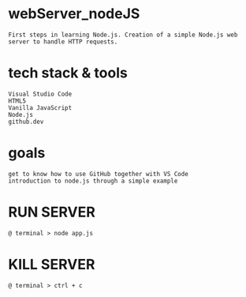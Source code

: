 # webServer_nodeJS
    First steps in learning Node.js. Creation of a simple Node.js web server to handle HTTP requests.
# tech stack & tools
    Visual Studio Code
    HTML5
    Vanilla JavaScript
    Node.js
    github.dev
# goals
    get to know how to use GitHub together with VS Code
    introduction to node.js through a simple example
# RUN SERVER
    @ terminal > node app.js
# KILL SERVER
    @ terminal > ctrl + c
